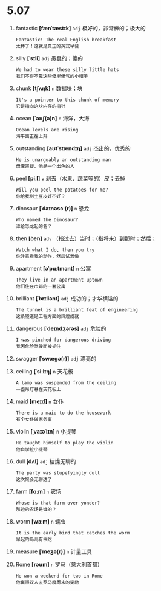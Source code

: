 # 5.07

1. fantastic **[fænˈtæstɪk]** `adj` 极好的，非常棒的；极大的

   ```
   Fantastic! The real English breakfast
   太棒了！这就是真正的英式早餐
   ```

2. silly **[ˈsɪli]** `adj` 愚蠢的；傻的

   ```
   We had to wear these silly little hats
   我们不得不戴这些傻里傻气的小帽子
   ```

3. chunk **[tʃʌŋk]** `n` 数据块；块

   ```
   It's a pointer to this chunk of memory
   它是指向这块内存的指针
   ```

4. ocean **[ˈəʊʃ(ə)n]** `n` 海洋，大海

   ```
   Ocean levels are rising
   海平面正在上升
   ```

5. outstanding **[aʊtˈstændɪŋ]** `adj` 杰出的，优秀的

   ```
   He is unarguably an outstanding man
   毋庸置疑，他是一个出色的人
   ```

6. peel **[piːl]** `v` 剥去（水果、蔬菜等的）皮；去掉

   ```
   Will you peel the potatoes for me?
   你给我削土豆皮好不好？
   ```

7. dinosaur **[ˈdaɪnəsɔː(r)]** `n` 恐龙

   ```
   Who named the Dinosaur?
   谁给恐龙起的名？
   ```

8. then **[ðen]** `adv` （指过去）当时；（指将来）到那时；然后；

   ```
   Watch what I do, then you try
   你注意看我的动作，然后试着做
   ```

9. apartment **[əˈpɑːtmənt]** `n` 公寓

   ```
   They live in an apartment uptown
   他们住在市郊的一套公寓
   ```

10. brilliant **[ˈbrɪliənt]** `adj` 成功的；才华横溢的

    ```
    The tunnel is a brilliant feat of engineering
    这条隧道是工程方面的辉煌成就
    ```

11. dangerous **[ˈdeɪndʒərəs]** `adj` 危险的

    ```
    I was pinched for dangerous driving
    我因危险驾驶而被抓住
    ```

12. swagger **[ˈswæɡə(r)]** `adj` 漂亮的

13. ceiling **[ˈsiːlɪŋ]** `n` 天花板

    ```
    A lamp was suspended from the ceiling
    一盏吊灯悬在天花板上
    ```

14. maid **[meɪd]** `n` 女仆

    ```
    There is a maid to do the housework
    有个女仆做家务事
    ```

15. violin **[ˌvaɪəˈlɪn]** `n` 小提琴

    ```
    He taught himself to play the violin
    他自学拉小提琴
    ```

16. dull **[dʌl]** `adj` 枯燥无聊的

    ```
    The party was stupefyingly dull
    这次聚会无聊透了
    ```

17. farm **[fɑːm]** `n` 农场

    ```
    Whose is that farm over yonder?
    那边的农场是谁的？
    ```

18. worm **[wɜːm]** `n` 蠕虫

    ```
    It is the early bird that catches the worm
    早起的鸟儿有虫吃
    ```

19. measure **[ˈmeʒə(r)]** `n` 计量工具

20. Rome **[rəʊm]** `n` 罗马（意大利首都）
    ```
    He won a weekend for two in Rome
    他赢得双人去罗马度周末的奖励
    ```
